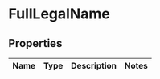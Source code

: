 
# FullLegalName

## Properties
Name | Type | Description | Notes
------------ | ------------- | ------------- | -------------



